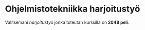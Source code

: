 # Ohjelmistotekniikka harjoitustyö

Valitsemani <i>harjoitustyö</i> jonka toteutan kurssilla  on <b>2048 peli</b>.
